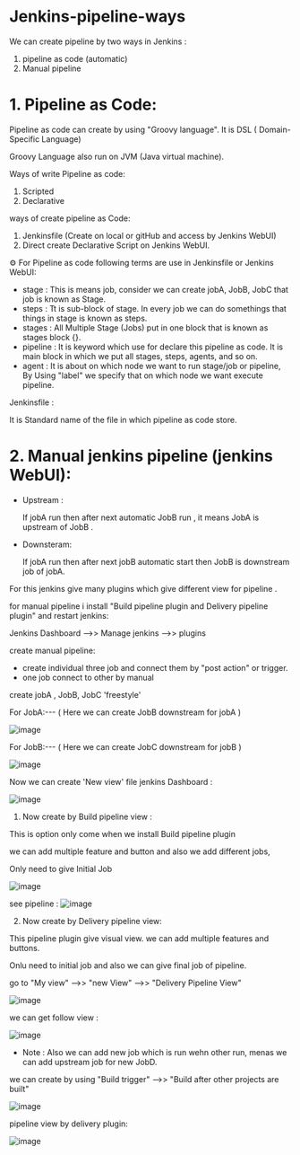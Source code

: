 # Jenkins-pipeline-ways

We can create pipeline by two ways in Jenkins :
 1. pipeline as code (automatic)
 2. Manual pipeline

  

# 1. Pipeline as Code:

  Pipeline as code can create by using "Groovy language". It is DSL ( Domain-Specific Language)

  Groovy Language also run on JVM (Java virtual machine).

 Ways of write Pipeline as code: 
  1. Scripted 
  2. Declarative  
   
ways of create pipeline as Code:
  1. Jenkinsfile (Create on local or gitHub and access by Jenkins WebUI)
  2. Direct create Declarative Script on Jenkins WebUI.


⚙️ For Pipeline as code following terms are use in Jenkinsfile or Jenkins WebUI:

  - stage : This is means job, consider we can create jobA, JobB, JobC that job is known as Stage.
  - steps : Tt is sub-block of stage. In every job we can do somethings that things in stage is known as steps.
  - stages : All Multiple Stage (Jobs) put in one block that is known as stages block {}.
  - pipeline : It is keyword which use for declare this pipeline as code. It is main block in which we put all stages, steps, agents, and so on.
  - agent : It is about on which node we want to run stage/job or pipeline, By Using "label" we specify that on which node we want execute pipeline.


Jenkinsfile : 

It is Standard name of the file in which pipeline as code store.


















  
# 2. Manual jenkins pipeline (jenkins WebUI):

- Upstream :

  If jobA run then after next automatic JobB run , it means JobA is upstream of JobB .

- Downsteram:

  If jobA run then after next jobB automatic start then JobB is downstream job of jobA.
  
For this jenkins give many plugins which give different view for pipeline .

for manual pipeline i install "Build pipeline plugin and Delivery pipeline plugin" and restart jenkins:

 Jenkins Dashboard -->> Manage jenkins -->> plugins 

 create manual pipeline:
  - create individual three job and connect them by "post action" or trigger.
  - one job connect to other by manual
  
 create jobA , JobB, JobC 'freestyle'

For JobA:--- ( Here we can create JobB downstream for jobA )

 ![image](https://github.com/Pratikshinde55/Jenkins-pipeline-ways/assets/145910708/1ad9d607-37db-4c39-9f83-18fff27b39ad)

For JobB:--- ( Here we can create JobC downstream for jobB )

![image](https://github.com/Pratikshinde55/Jenkins-pipeline-ways/assets/145910708/b24b9c7e-6526-467e-b16c-64b6c86c01d8)

Now we can create 'New view' file jenkins Dashboard :

![image](https://github.com/Pratikshinde55/Jenkins-pipeline-ways/assets/145910708/ebbc47bf-edb4-4b30-b3d3-528af72aa4a9)


1. Now create by Build pipeline view :

 This is option only come when we install Build pipeline plugin

 we can add multiple feature and button and also we add different jobs, 

 Only need to give Initial Job 

 ![image](https://github.com/Pratikshinde55/Jenkins-pipeline-ways/assets/145910708/520cb0b5-b6e9-41dc-9943-ab1aeaa42235)

 see pipeline :
 ![image](https://github.com/Pratikshinde55/Jenkins-pipeline-ways/assets/145910708/17758cef-2aa3-442e-a7cb-84aabeb3472e)


2. Now create by Delivery pipeline view:

This pipeline plugin give visual view.
we can add multiple features and buttons.

Onlu need to initial job and also we can give final job of pipeline.

go to "My view"  -->> "new View" -->> "Delivery Pipeline View" 

![image](https://github.com/Pratikshinde55/Jenkins-pipeline-ways/assets/145910708/415cf65f-1b14-4a72-a074-b5b9ddc9b1c8)

we can get follow view :

![image](https://github.com/Pratikshinde55/Jenkins-pipeline-ways/assets/145910708/56b841f1-7e7c-4fad-8c1c-749170aedf6a)


 
- Note :
Also we can add new job which is run wehn other run, menas we can add upstream job for new JobD.

we can create by using "Build trigger" -->> "Build after other projects are built"

![image](https://github.com/Pratikshinde55/Jenkins-pipeline-ways/assets/145910708/bbd28d4a-3111-43fd-8cdd-b3e2fb241c23)

pipeline view by delivery plugin:

![image](https://github.com/Pratikshinde55/Jenkins-pipeline-ways/assets/145910708/286d7dce-3675-4526-82c4-b2b978ce6b06)


